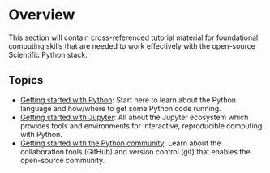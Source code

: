 # Overview

This section will contain cross-referenced tutorial material for foundational computing skills that are needed to work effectively with the open-source Scientific Python stack.

## Topics

- [Getting started with Python](getting-started-python): Start here to learn about the Python language and how/where to get some Python code running.
- [Getting started with Jupyter](getting-started-jupyter): All about the Jupyter ecosystem which provides tools and environments for interactive, reproducible computing with Python.
- [Getting started with the Python community](getting-started-community): Learn about the collaboration tools (GitHub) and version control (git) that enables the open-source community.
